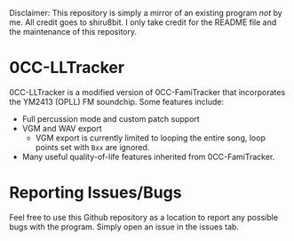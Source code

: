 Disclaimer: This repository is simply a mirror of an existing program *not* by me. All credit goes to shiru8bit. I only take credit for the README file and the maintenance of this repository.

# 0CC-LLTracker

0CC-LLTracker is a modified version of 0CC-FamiTracker that incorporates the YM2413 (OPLL) FM soundchip. Some features include:

- Full percussion mode and custom patch support
- VGM and WAV export
  - VGM export is currently limited to looping the entire song, loop points set with `Bxx` are ignored.
- Many useful quality-of-life features inherited from 0CC-FamiTracker.

# Reporting Issues/Bugs

Feel free to use this Github repository as a location to report any possible bugs with the program. Simply open an issue in the issues tab.
